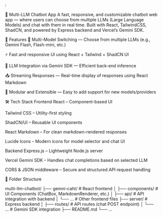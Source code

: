 :

🧠 Multi-LLM Chatbot App
A fast, responsive, and customizable chatbot web app —  where users can choose from multiple LLMs (Large Language Models) and chat with them in real time.
Built with React, TailwindCSS, ShadCN, and powered by Express backend and Vercel’s Gemini SDK.

🚀 Features
🔄 Multi-Model Switching — Choose from multiple LLMs (e.g., Gemini Flash, Flash-mini, etc.)

⚡ Fast and responsive UI using React + Tailwind + ShadCN UI

🧠 LLM Integration via Gemini SDK — Efficient back-end inference

📤 Streaming Responses — Real-time display of responses using React Markdown

🧩 Modular and Extensible — Easy to add support for new models/providers



🛠️ Tech Stack
Frontend
React – Component-based UI

Tailwind CSS – Utility-first styling

ShadCN/UI – Reusable UI components

React Markdown – For clean markdown-rendered responses

Lucide Icons – Modern icons for model selector and chat UI

Backend
Express.js – Lightweight Node.js server

Vercel Gemini SDK – Handles chat completions based on selected LLM

CORS & JSON middleware – Secure and structured API request handling



🧩 Folder Structure


multi-llm-chatbot/
├── gemni-caht/                # React frontend
│   ├── components/        # UI Components (ChatBox, MarkdownRenderer, etc.)
│   ├── api/               # API integration with backend
│   └── ...                # Other frontend files
├── server/                # Express backend
│   ├── routes/            # API routes (chat POST endpoint)
│   └── ...                # Gemini SDK integration
├── README.md
└── ...







